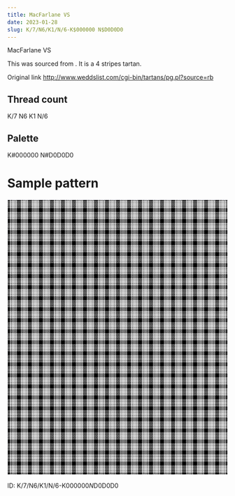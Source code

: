 ```yaml
---
title: MacFarlane VS
date: 2023-01-28
slug: K/7/N6/K1/N/6-K$000000 N$D0D0D0
---
```

MacFarlane VS

This was sourced from <no value>.  It is a 4 stripes tartan.

Original link http://www.weddslist.com/cgi-bin/tartans/pg.pl?source=rb

## Thread count
K/7 N6 K1 N/6

## Palette
K#000000 N#D0D0D0

# Sample pattern

![Tartan detail](tartan.png "K/7 N6 K1 N/6 tartan")

ID: K/7/N6/K1/N/6-K$000000 N$D0D0D0